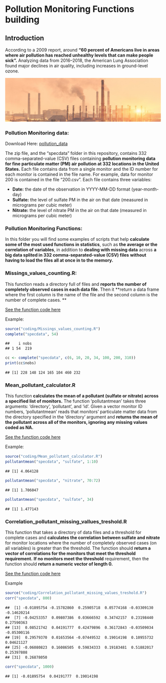 Pollution Monitoring Functions building
================

## Introduction

According to a 2009 report, around **“60 percent of Americans live in
areas where air pollution has reached unhealthy levels that can make
people sick”.** Analyzing data from 2016–2018, the American Lung
Association found major declines in air quality, including increases in
ground-level ozone.

<img src="images/pollution_img.jpg" width="1000px" />

### Pollution Monitoring data:

Download Here:
[pollution\_data](https://d396qusza40orc.cloudfront.net/rprog%2Fdata%2Fspecdata.zip)

The zip file, and the “specdata” folder in this repository, contains 332
comma-separated-value (CSV) files containing **pollution monitoring data
for fine particulate matter (PM) air pollution at 332 locations in the
United States.** Each file contains data from a single monitor and the
ID number for each monitor is contained in the file name. For example,
data for monitor 200 is contained in the file “200.csv”. Each file
contains three variables:

  - **Date:** the date of the observation in YYYY-MM-DD format
    (year-month-day)
  - **Sulfate:** the level of sulfate PM in the air on that date
    (measured in micrograms per cubic meter)
  - **Nitrate:** the level of nitrate PM in the air on that date
    (measured in micrograms per cubic meter)

### Pollution Monitoring Functions:

In this folder you will find some examples of scripts that help
**calculate some of the most used functions in statistics**, such as
**the average or the correlation of variables**, in addition to
**dealing with missing data** across **a big data splited in 332
comma-separated-value (CSV) files** **without having to load the files
all at once in to the memory.**

### Missings\_values\_counting.R:

This function reads a directory full of files and **reports the number
of completely observed cases in each data file**. Then it **return a
data frame where the first column is the name of the file and the second
column is the number of complete cases. **

[See the function code here](https://github.com/CDopazo/Project_portfolio/blob/master/R/R%20programming/Pollution_monitoring_functions/coding/Missings_values_counting.R)

Example:

``` r
source("coding/Missings_values_counting.R")
complete("specdata", 54)
```

    ##    i nobs
    ## 1 54  219

``` r
cc <- complete("specdata", c(6, 10, 20, 34, 100, 200, 310))
print(cc$nobs)
```

    ## [1] 228 148 124 165 104 460 232

### Mean\_pollutant\_calculator.R

This function **calculates the mean of a pollutant (sulfate or nitrate)
across a specified list of monitors.** The function ‘pollutantmean’
takes three arguments: ‘directory’, ‘pollutant’, and ‘id’. Given a
vector monitor ID numbers, ‘pollutantmean’ reads that monitors’
particulate matter data from the directory specified in the ‘directory’
argument and **returns the mean of the pollutant across all of the
monitors, ignoring any missing values coded as NA.**

[See the function code here](https://github.com/CDopazo/Project_portfolio/blob/master/R/R%20programming/Pollution_monitoring_functions/coding/Mean_pollutant_calculator.R)

Example:

``` r
source("coding/Mean_pollutant_calculator.R")
pollutantmean("specdata", "sulfate", 1:10)
```

    ## [1] 4.064128

``` r
pollutantmean("specdata", "nitrate", 70:72)
```

    ## [1] 1.706047

``` r
pollutantmean("specdata", "sulfate", 34)
```

    ## [1] 1.477143

### Correlation\_pollutant\_missing\_vallues\_treshold.R

This function that takes a directory of data files and a threshold for
complete cases and **calculates the correlation between sulfate and
nitrate** for monitor locations where the number of completely observed
cases (on all variables) is greater than the threshold. The function
should **return a vector of correlations for the monitors that meet the
threshold requirement.** **If no monitors meet the threshold**
requirement, then the function should **return a numeric vector of
length 0.**

[See the function code here](https://github.com/CDopazo/Project_portfolio/blob/master/R/R%20programming/Pollution_monitoring_functions/coding/Correlation_pollutant_missing_values_treshold.R)

Example

``` r
source("coding/Correlation_pollutant_missing_values_treshold.R")
corr("specdata", 800)
```

    ##  [1] -0.01895754 -0.15782860  0.25905718  0.05774168 -0.03309130 -0.14620214
    ##  [7] -0.04253357  0.09807386  0.03666592  0.34742157  0.23198440  0.27590363
    ## [13]  0.08521742  0.04191777  0.42479896  0.36172843 -0.03509034 -0.05300116
    ## [19]  0.29579370  0.01653564 -0.07449532  0.19014198  0.10955732  0.04621127
    ## [25] -0.06080823  0.16086505  0.59834333  0.19183481  0.51882017  0.25397808
    ## [31]  0.26878050

``` r
corr("specdata", 1000)  
```

    ## [1] -0.01895754  0.04191777  0.19014198
